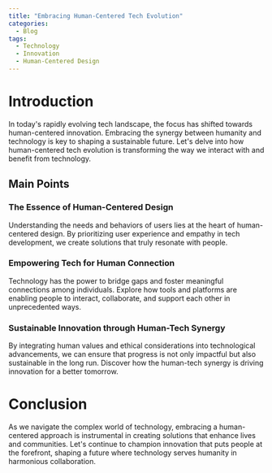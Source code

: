 ```yaml
---
title: "Embracing Human-Centered Tech Evolution"
categories:
  - Blog
tags:
  - Technology
  - Innovation
  - Human-Centered Design
---
```


# Introduction
In today's rapidly evolving tech landscape, the focus has shifted towards human-centered innovation. Embracing the synergy between humanity and technology is key to shaping a sustainable future. Let's delve into how human-centered tech evolution is transforming the way we interact with and benefit from technology.

## Main Points
### The Essence of Human-Centered Design
Understanding the needs and behaviors of users lies at the heart of human-centered design. By prioritizing user experience and empathy in tech development, we create solutions that truly resonate with people.

### Empowering Tech for Human Connection
Technology has the power to bridge gaps and foster meaningful connections among individuals. Explore how tools and platforms are enabling people to interact, collaborate, and support each other in unprecedented ways.

### Sustainable Innovation through Human-Tech Synergy
By integrating human values and ethical considerations into technological advancements, we can ensure that progress is not only impactful but also sustainable in the long run. Discover how the human-tech synergy is driving innovation for a better tomorrow.

# Conclusion
As we navigate the complex world of technology, embracing a human-centered approach is instrumental in creating solutions that enhance lives and communities. Let's continue to champion innovation that puts people at the forefront, shaping a future where technology serves humanity in harmonious collaboration.